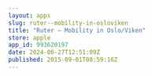 ```yaml
---
layout: apps
slug: ruter--mobility-in-osloviken
title: "Ruter – Mobility in Oslo/Viken"
store: apple
app_id: 993620197
date: 2024-06-27T12:51:09Z
published: 2015-09-01T08:59:16Z
---
```

